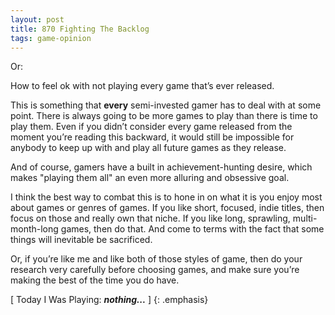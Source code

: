 ```yaml
---
layout: post
title: 870 Fighting The Backlog
tags: game-opinion
---
```

Or:

How to feel ok with not playing every game that’s ever released.

This is something that **every** semi-invested gamer has to deal with at some point.  There is always going to be more games to play than there is time to play them.  Even if you didn’t consider every game released from the moment you’re reading this backward, it would still be impossible for anybody to keep up with and play all future games as they release.

And of course, gamers have a built in achievement-hunting desire, which makes "playing them all" an even more alluring and obsessive goal.

I think the best way to combat this is to hone in on what it is you enjoy most about games or genres of games.  If you like short, focused, indie titles, then focus on those and really own that niche.  If you like long, sprawling, multi-month-long games, then do that.  And come to terms with the fact that some things will inevitable be sacrificed.

Or, if you’re like me and like both of those styles of game, then do your research very carefully before choosing games, and make sure you’re making the best of the time you do have.

[ Today I Was Playing: ***nothing...*** ]
{: .emphasis}